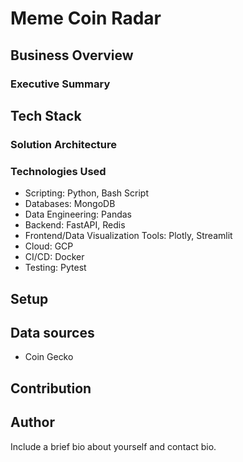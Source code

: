 # Meme Coin Radar

## Business Overview

### Executive Summary

## Tech Stack

### Solution Architecture


### Technologies Used

* Scripting: Python, Bash Script
* Databases: MongoDB
* Data Engineering: Pandas
* Backend: FastAPI, Redis
* Frontend/Data Visualization Tools: Plotly, Streamlit
* Cloud: GCP
* CI/CD: Docker
* Testing: Pytest

## Setup

## Data sources

* Coin Gecko

## Contribution

## Author

Include a brief bio about yourself and contact bio.
